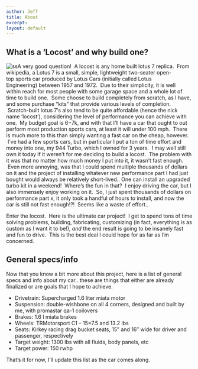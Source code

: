 ```yaml
---
author: Jeff
title: About
excerpt:
layout: default
---
```

## What is a ‘Locost’ and why build one?

![ss][1]A very good question!  A locost is any home built lotus 7 replica.  From wikipedia, a Lotus 7 is a small, simple, lightweight two-seater open-top sports car produced by Lotus Cars (initially called Lotus Engineering) between 1957 and 1972.  Due to their simplicity, it is well within reach for most people with some garage space and a whole lot of time to build one.  Some choose to build completely from scratch, as I have, and some purchase “kits” that provide various levels of completion.  Scratch-built lotus 7′s also tend to be quite affordable (hence the nick name ‘locost’), considering the level of performance you can achieve with one.  My budget goal is $6-$7k, and with that I’ll have a car that ought to out perform most production sports cars, at least it will under 100 mph.  There is much more to this than simply wanting a fast car on the cheap, however.  I’ve had a few sports cars, but in particular I put a ton of time effort and money into one, my 944 Turbo, which I owned for 3 years.  I may well still own it today if it weren’t for me deciding to build a locost.  The problem with it was that no matter how much money I put into it, it wasn’t fast enough.  Even more annoying, was that I could spend multiple thousands of dollars on it and the project of installing whatever new performance part I had just bought would always be relatively short-lived.. One can install an upgraded turbo kit in a weekend!  Where’s the fun in that?  I enjoy driving the car, but I also immensely enjoy working on it.  So, I just spent thousands of dollars on performance part x, it only took a handful of hours to install, and now the car is still not fast enough!?!  Seems like a waste of effort..

Enter the locost.  Here is the ultimate car project!  I get to spend tons of time solving problems, building, fabricating, customizing (in fact, everything is as custom as I want it to be!), *and* the end result is going to be insanely fast and fun to drive.  This is the best deal I could hope for as far as I’m concerned.

## General specs/info

Now that you know a bit more about this project, here is a list of general specs and info about my car.. these are things that either are already finalized or are goals that I hope to achieve.

*   Drivetrain: Supercharged 1.6 liter miata motor
*   Suspension: double-wishbone on all 4 corners, designed and built by me, with promastar qa-1 coilovers
*   Brakes: 1.6 l miata brakes
*   Wheels: TRMotorsport C1 – 15×7.5 and 13.2 lbs
*   Seats: Kirkey racing drag bucket seats, 15″ and 16″ wide for driver and passenger, respectively
*   Target weight: 1300 lbs with all fluids, body panels, etc
*   Target power: 150 rwhp

That’s it for now, I’ll update this list as the car comes along.

 [1]: http://locost.jefftougas.com/wp-content/uploads/2008/01/ss-300x185.jpg "ss"
